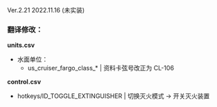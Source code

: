 Ver.2.21 2022.11.16 (未实装)
### 翻译修改：

**units.csv**
- 水面单位：
  - us_cruiser_fargo_class_* | 资料卡弦号改正为 CL-106

**control.csv**
- hotkeys/ID_TOGGLE_EXTINGUISHER | 切换灭火模式 → 开关灭火装置
